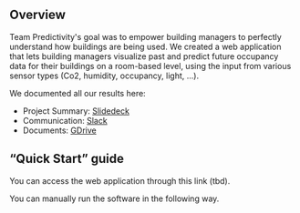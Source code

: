 ## **Overview**
Team Predictivity's goal was to empower building managers to perfectly understand how buildings are being used. We created a web application that lets building managers visualize past and predict future occupancy data for their buildings on a room-based level, using the input from various sensor types (Co2, humidity, occupancy, light, ...). 

We documented all our results here:
- Project Summary: [Slidedeck](https://docs.google.com/presentation/d/1w2vqwME2XjXvJ0K5pTu7avIjo9anWkmk8A0gTjthroU/edit?usp=sharing) 
- Communication: 	[Slack](predictivityworkspace.slack.com)
- Documents: [GDrive](https://drive.google.com/open?id=1gd8iSW_obgrzy-6PcdXnFb0ZkSduXJZp)

## **“Quick Start” guide**
You can access the web application through this link (tbd).

You can manually run the software in the following way.
